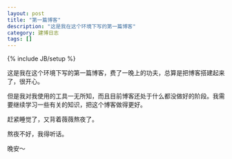```yaml
---
layout: post
title: "第一篇博客"
description: "这是我在这个环境下写的第一篇博客"
category: 建博日志
tags: []
---
```


{% include JB/setup %}


这是我在这个环境下写的第一篇博客，费了一晚上的功夫，总算是把博客搭建起来了，很开心。

但是我对我使用的工具一无所知，而且目前博客还处于什么都没做好的阶段。我需要继续学习一些有关的知识，把这个博客做得更好。

赶紧睡觉了，又背着薇薇熬夜了。

熬夜不好，我得听话。

晚安～

